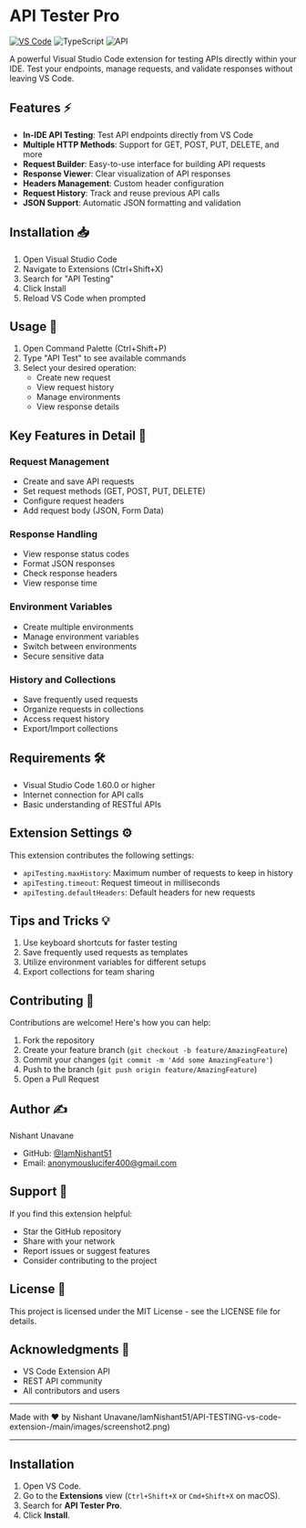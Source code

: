 # API Tester Pro

[![VS Code](https://img.shields.io/badge/Visual_Studio_Code-0078D4?style=flat&logo=visual-studio-code&logoColor=white)](https://marketplace.visualstudio.com/items?itemName=YourExtensionName)
![TypeScript](https://img.shields.io/badge/TypeScript-007ACC?style=flat&logo=typescript&logoColor=white)
![API](https://img.shields.io/badge/API-Testing-green)

A powerful Visual Studio Code extension for testing APIs directly within your IDE. Test your endpoints, manage requests, and validate responses without leaving VS Code.

## Features ⚡

- **In-IDE API Testing**: Test API endpoints directly from VS Code
- **Multiple HTTP Methods**: Support for GET, POST, PUT, DELETE, and more
- **Request Builder**: Easy-to-use interface for building API requests
- **Response Viewer**: Clear visualization of API responses
- **Headers Management**: Custom header configuration
- **Request History**: Track and reuse previous API calls
- **JSON Support**: Automatic JSON formatting and validation

## Installation 📥

1. Open Visual Studio Code
2. Navigate to Extensions (Ctrl+Shift+X)
3. Search for "API Testing"
4. Click Install
5. Reload VS Code when prompted

## Usage 🚀

1. Open Command Palette (Ctrl+Shift+P)
2. Type "API Test" to see available commands
3. Select your desired operation:
   - Create new request
   - View request history
   - Manage environments
   - View response details

## Key Features in Detail 🎯

### Request Management
- Create and save API requests
- Set request methods (GET, POST, PUT, DELETE)
- Configure request headers
- Add request body (JSON, Form Data)

### Response Handling
- View response status codes
- Format JSON responses
- Check response headers
- View response time

### Environment Variables
- Create multiple environments
- Manage environment variables
- Switch between environments
- Secure sensitive data

### History and Collections
- Save frequently used requests
- Organize requests in collections
- Access request history
- Export/Import collections

## Requirements 🛠️

- Visual Studio Code 1.60.0 or higher
- Internet connection for API calls
- Basic understanding of RESTful APIs

## Extension Settings ⚙️

This extension contributes the following settings:

- `apiTesting.maxHistory`: Maximum number of requests to keep in history
- `apiTesting.timeout`: Request timeout in milliseconds
- `apiTesting.defaultHeaders`: Default headers for new requests

## Tips and Tricks 💡

1. Use keyboard shortcuts for faster testing
2. Save frequently used requests as templates
3. Utilize environment variables for different setups
4. Export collections for team sharing

## Contributing 🤝

Contributions are welcome! Here's how you can help:

1. Fork the repository
2. Create your feature branch (`git checkout -b feature/AmazingFeature`)
3. Commit your changes (`git commit -m 'Add some AmazingFeature'`)
4. Push to the branch (`git push origin feature/AmazingFeature`)
5. Open a Pull Request

## Author ✍️

Nishant Unavane
- GitHub: [@IamNishant51](https://github.com/IamNishant51)
- Email: anonymouslucifer400@gmail.com

## Support 🌟

If you find this extension helpful:
- Star the GitHub repository
- Share with your network
- Report issues or suggest features
- Consider contributing to the project

## License 📄

This project is licensed under the MIT License - see the LICENSE file for details.

## Acknowledgments 🙏

- VS Code Extension API
- REST API community
- All contributors and users

---

Made with ❤️ by Nishant Unavane/IamNishant51/API-TESTING-vs-code-extension-/main/images/screenshot2.png)

---

## Installation

1. Open VS Code.
2. Go to the **Extensions** view (`Ctrl+Shift+X` or `Cmd+Shift+X` on macOS).
3. Search for **API Tester Pro**.
4. Click **Install**.
